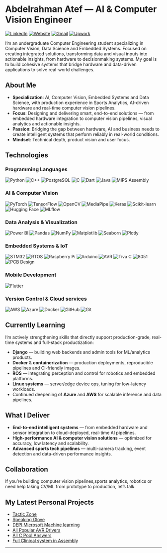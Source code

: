 # Abdelrahman Atef — AI & Computer Vision Engineer

[![LinkedIn](https://img.shields.io/badge/LinkedIn-0A66C2?style=for-the-badge&logo=inspire&logoColor=white)](https://www.linkedin.com/in/abdelrahman-atef-29a448189?utm_source=share&utm_campaign=share_via&utm_content=profile&utm_medium=ios_app)
[![Website](https://img.shields.io/badge/Portfolio-0A66C2?style=for-the-badge&logo=airbrake&logoColor=white)](https://abdelrahmanatef01.github.io/)
[![Gmail](https://img.shields.io/badge/Gmail-0A66C2?style=for-the-badge&logo=gmail&logoColor=white)](mailto:abdelrahmanatef508@gmail.com)
[![Upwork](https://img.shields.io/badge/Upwork-0A66C2?style=for-the-badge&logo=upwork&logoColor=white)](https://www.upwork.com/freelancers/~01eea65b80edda1a26?mp_source=share)

I’m an undergraduate Computer Engineering student specializing in Computer Vision, Data Science and Embedded Systems.
Focused on creating integrated solutions, transforming data and visual inputs into actionable insights, from hardware to decisionmaking systems. My goal is to build cohesive systems that bridge hardware and data-driven applications to solve real-world
challenges.

## About Me
- **Specialization**: AI, Computer Vision, Embedded Systems and Data Science, with production experience in Sports Analytics, AI-driven hardware and real-time computer vision pipelines.  
- **Focus**: Designing and delivering smart, end-to-end solutions — from embedded hardware integration to computer vision pipelines, visual analytics and actionable insights.  
- **Passion**: Bridging the gap between hardware, AI and business needs to create intelligent systems that perform reliably in real-world conditions.
- **Mindset**: Technical depth, product vision and user focus.

## Technologies

### Programming Languages
![Python](https://img.shields.io/badge/Python-0A192F?style=for-the-badge&logo=python&logoColor=white)
![C++](https://img.shields.io/badge/C++-0A192F?style=for-the-badge&logo=c%2B%2B&logoColor=white)
![PostgreSQL](https://img.shields.io/badge/PostgreSQL-0A192F?style=for-the-badge&logo=postgresql&logoColor=white)
![C](https://img.shields.io/badge/C-0A192F?style=for-the-badge&logo=c&logoColor=white)
![Dart](https://img.shields.io/badge/Dart-0A192F?style=for-the-badge&logo=dart&logoColor=white)
![Java](https://img.shields.io/badge/Java-0A192F?style=for-the-badge&logo=jameson&logoColor=white)
![MIPS Assembly](https://img.shields.io/badge/MIPS%20Assembly-0A192F?style=for-the-badge&logo=misskey&logoColor=white)

### AI & Computer Vision
![PyTorch](https://img.shields.io/badge/PyTorch-0A192F?style=for-the-badge&logo=pytorch&logoColor=white)
![TensorFlow](https://img.shields.io/badge/TensorFlow-0A192F?style=for-the-badge&logo=tensorflow&logoColor=white)
![OpenCV](https://img.shields.io/badge/OpenCV-0A192F?style=for-the-badge&logo=opencv&logoColor=white)
![MediaPipe](https://img.shields.io/badge/MediaPipe-0A192F?style=for-the-badge&logo=mediapipe&logoColor=white)
![Keras](https://img.shields.io/badge/Keras-0A192F?style=for-the-badge&logo=keras&logoColor=white)
![Scikit-learn](https://img.shields.io/badge/Scikit--learn-0A192F?style=for-the-badge&logo=scikit-learn&logoColor=white)
![Hugging Face](https://img.shields.io/badge/Hugging%20Face-0A192F?style=for-the-badge&logo=huggingface&logoColor=white)
![MLflow](https://img.shields.io/badge/MLflow-0A192F?style=for-the-badge&logo=mlflow&logoColor=white)

### Data Analysis & Visualization
![Power BI](https://img.shields.io/badge/Power%20BI-0A192F?style=for-the-badge&logo=googleanalytics&logoColor=white)
![Pandas](https://img.shields.io/badge/Pandas-0A192F?style=for-the-badge&logo=pandas&logoColor=white)
![NumPy](https://img.shields.io/badge/NumPy-0A192F?style=for-the-badge&logo=numpy&logoColor=white)
![Matplotlib](https://img.shields.io/badge/Matplotlib-0A192F?style=for-the-badge&logo=python&logoColor=white)
![Seaborn](https://img.shields.io/badge/Seaborn-0A192F?style=for-the-badge&logo=python&logoColor=white)
![Plotly](https://img.shields.io/badge/Plotly-0A192F?style=for-the-badge&logo=plotly&logoColor=white)

### Embedded Systems & IoT
![STM32](https://img.shields.io/badge/STM32-0A192F?style=for-the-badge&logo=STMicroelectronics&logoColor=white)
![RTOS](https://img.shields.io/badge/RTOS-0A192F?style=for-the-badge&logo=freebsd&logoColor=white)
![Raspberry Pi](https://img.shields.io/badge/Raspberry%20Pi-0A192F?style=for-the-badge&logo=raspberry-pi&logoColor=white)
![Arduino](https://img.shields.io/badge/Arduino-0A192F?style=for-the-badge&logo=arduino&logoColor=white)
![AVR](https://img.shields.io/badge/AVR-0A192F?style=for-the-badge&logo=a-frame&logoColor=white)
![Tiva C](https://img.shields.io/badge/Tiva%20C-0A192F?style=for-the-badge&logo=arm&logoColor=white)
![8051](https://img.shields.io/badge/8051-0A192F?style=for-the-badge&logo=intel&logoColor=white)
![PCB Design](https://img.shields.io/badge/PCB%20Design-0A192F?style=for-the-badge&logo=Electron&logoColor=white)

### Mobile Development
![Flutter](https://img.shields.io/badge/Flutter-0A192F?style=for-the-badge&logo=flutter&logoColor=white)

### Version Control & Cloud services
![AWS](https://img.shields.io/badge/AWS-0A192F?style=for-the-badge&logo=icloud&logoColor=white)
![Azure](https://img.shields.io/badge/Azure-0A192F?style=for-the-badge&logo=icloud&logoColor=white)
![Docker](https://img.shields.io/badge/Docker-0A192F?style=for-the-badge&logo=docker&logoColor=white)
![GitHub](https://img.shields.io/badge/GitHub-0A192F?style=for-the-badge&logo=github&logoColor=white)
![Git](https://img.shields.io/badge/Git-0A192F?style=for-the-badge&logo=git&logoColor=white)


## Currently Learning
I’m actively strengthening skills that directly support production-grade, real-time systems and full-stack productization:
- **Django** — building web backends and admin tools for ML/analytics products.  
- **Docker** & **containerization** — production deployments, reproducible pipelines and CI-friendly images.  
- **ROS** — integrating perception and control for robotics and embedded platforms.  
- **Linux systems** — server/edge device ops, tuning for low-latency workloads.  
- Continued deepening of **Azure** and **AWS** for scalable inference and data pipelines.

## What I Deliver
- **End-to-end intelligent systems** — from embedded hardware and sensor integration to cloud-deployed, real-time AI pipelines.  
- **High-performance AI & computer vision solutions** — optimized for accuracy, low latency and scalability.  
- **Advanced sports tech pipelines** — multi-camera tracking, event detection and data-driven performance insights.

## Collaboration
If you’re building computer vision pipelines,sports analytics, robotics or need help taking CV/ML from prototype to production, let’s talk.

## My Latest Personal Projects

- [Tactic Zone](https://github.com/AbdelrahmanAtef01/Tactic_Zone)
- [Speaking Glove ](https://github.com/AbdelrahmanAtef01/Speaking_Glove)
- [DEPI Microsoft Machine learning](https://github.com/AbdelrahmanAtef01/Microsoft_Machine_Learning)
- [All Popular AVR Drivers](https://github.com/AbdelrahmanAtef01/Avr-Drivers)
- [All C Pool Answers](https://github.com/AbdelrahmanAtef01/C_pool)
- [Full Clinical system in Assembly](https://github.com/AbdelrahmanAtef01/Clinic_management_system_assembly)

---
<!--
## 📊 GitHub Stats
[![Abdelrahman's GitHub stats](https://github-readme-stats.vercel.app/api?username=AbdelrahmanAtef01&show_icons=true&theme=radical)](https://github.com/AbdelrahmanAtef01)
-->

